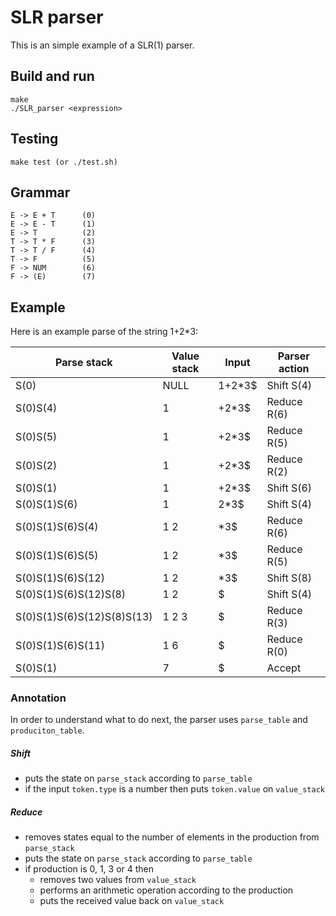 # SLR parser

This is an simple example of a SLR(1) parser.

## Build and run
    make
    ./SLR_parser <expression>
    
## Testing
    make test (or ./test.sh)

## Grammar
    E -> E + T      (0)
    E -> E - T      (1)
    E -> T          (2)
    T -> T * F      (3)
    T -> T / F      (4)
    T -> F          (5)
    F -> NUM        (6)
    F -> (E)        (7)
    
## Example
Here is an example parse of the string 1+2*3:

Parse stack | Value stack | Input | Parser action
------------|-------------|-------|--------------
S(0) | NULL | 1+2*3$ | Shift S(4) 
S(0)S(4) | 1 | +2*3$ | Reduce R(6) 
S(0)S(5) | 1 | +2*3$ | Reduce R(5)
S(0)S(2) | 1 | +2*3$ | Reduce R(2)
S(0)S(1) | 1 | +2*3$ | Shift S(6)
S(0)S(1)S(6) | 1 | 2*3$ | Shift S(4)
S(0)S(1)S(6)S(4) | 1 2 | *3$ | Reduce R(6)
S(0)S(1)S(6)S(5) | 1 2 | *3$ | Reduce R(5)
S(0)S(1)S(6)S(12) | 1 2 | *3$ | Shift S(8)
S(0)S(1)S(6)S(12)S(8) | 1 2 | $ | Shift S(4)
S(0)S(1)S(6)S(12)S(8)S(13) | 1 2 3 | $ | Reduce R(3)
S(0)S(1)S(6)S(11) | 1 6 | $ | Reduce R(0)
S(0)S(1) | 7 | $ | Accept

### Annotation

In order to understand what to do next, the parser uses `parse_table` and `produciton_table`.

##### Shift
* puts the state on `parse_stack` according to `parse_table`
* if the input `token.type` is a number then puts `token.value` on `value_stack`

##### Reduce
* removes states equal to the number of elements in the production from `parse_stack`
* puts the state on `parse_stack` according to `parse_table`
* if production is 0, 1, 3 or 4 then
    * removes two values from `value_stack`
    * performs an arithmetic operation according to the production
    * puts the received value back on `value_stack`
